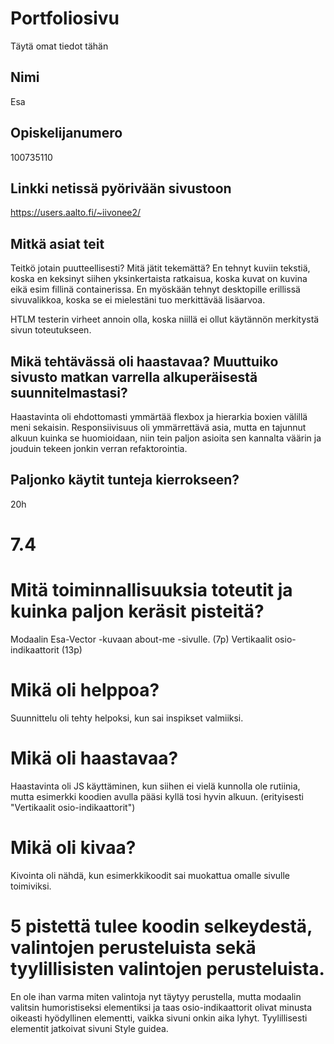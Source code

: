 # Portfoliosivu

Täytä omat tiedot tähän

## Nimi
Esa

## Opiskelijanumero
100735110

## Linkki netissä pyörivään sivustoon
https://users.aalto.fi/~iivonee2/

## Mitkä asiat teit

Teitkö jotain puutteellisesti? Mitä jätit tekemättä?
En tehnyt kuviin tekstiä, koska en keksinyt siihen yksinkertaista ratkaisua, koska kuvat on kuvina eikä esim fillinä containerissa.
En myöskään tehnyt desktopille erillissä sivuvalikkoa, koska se ei mielestäni tuo merkittävää lisäarvoa.

HTLM testerin virheet annoin olla, koska niillä ei ollut käytännön merkitystä sivun toteutukseen.

## Mikä tehtävässä oli haastavaa? Muuttuiko sivusto matkan varrella alkuperäisestä suunnitelmastasi?
Haastavinta oli ehdottomasti ymmärtää flexbox ja hierarkia boxien välillä meni sekaisin.
Responsiivisuus oli ymmärrettävä asia, mutta en tajunnut alkuun kuinka se huomioidaan, niin tein paljon asioita sen kannalta väärin ja jouduin tekeen jonkin verran refaktorointia.

## Paljonko käytit tunteja kierrokseen?

20h

# 7.4

# Mitä toiminnallisuuksia toteutit ja kuinka paljon keräsit pisteitä?
Modaalin Esa-Vector -kuvaan about-me -sivulle. (7p)
Vertikaalit osio-indikaattorit (13p)


# Mikä oli helppoa?
Suunnittelu oli tehty helpoksi, kun sai inspikset valmiiksi.

# Mikä oli haastavaa?
Haastavinta oli JS käyttäminen, kun siihen ei vielä kunnolla ole rutiinia, mutta esimerkki koodien avulla pääsi kyllä tosi hyvin alkuun. (erityisesti "Vertikaalit osio-indikaattorit")

# Mikä oli kivaa?
Kivointa oli nähdä, kun esimerkkikoodit sai muokattua omalle sivulle toimiviksi.

# 5 pistettä tulee koodin selkeydestä, valintojen perusteluista sekä tyylillisisten valintojen perusteluista.
En ole ihan varma miten valintoja nyt täytyy perustella, mutta modaalin valitsin humoristiseksi elementiksi ja taas osio-indikaattorit olivat minusta oikeasti hyödyllinen elementti, vaikka sivuni onkin aika lyhyt. Tyylillisesti elementit jatkoivat sivuni Style guidea.

